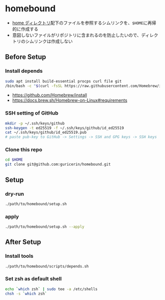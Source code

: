 # homebound

- [home ディレクトリ](./home/)配下のファイルを参照するシムリンクを、`$HOME`に再帰的に作成する
- 意図しないファイルがリポジトリに含まれるのを防止したいので、ディレクトリのシムリンクは作成しない

## Before Setup

### Install depends

```sh
sudo apt install build-essential procps curl file git
/bin/bash -c "$(curl -fsSL https://raw.githubusercontent.com/Homebrew/install/HEAD/install.sh)"
```

- https://github.com/Homebrew/install
- https://docs.brew.sh/Homebrew-on-Linux#requirements

### SSH setting of GitHub

```sh
mkdir -p ~/.ssh/keys/github
ssh-keygen -t ed25519 -f ~/.ssh/keys/github/id_ed25519
cat ~/.ssh/keys/github/id_ed25519.pub
# paste pub-key to GitHub -> Settings -> SSH and GPG keys -> SSH keys
```

### Clone this repo

```sh
cd $HOME
git clone git@github.com:guricerin/homebound.git
```

## Setup

### dry-run

```sh
./path/to/homebound/setup.sh
```

### apply

```sh
./path/to/homebound/setup.sh --apply
```

## After Setup

### Install tools

```sh
./path/to/homebound/scripts/depends.sh
```

### Set zsh as default shell

```sh
echo `which zsh` | sudo tee -a /etc/shells
chsh -s `which zsh`
```
